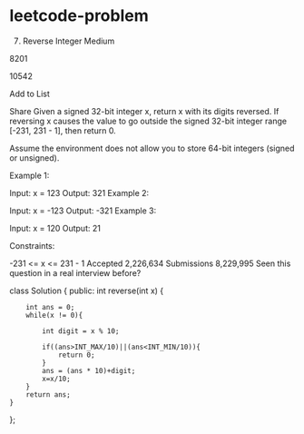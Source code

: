 # leetcode-problem

7. Reverse Integer
Medium

8201

10542

Add to List

Share
Given a signed 32-bit integer x, return x with its digits reversed. If reversing x causes the value to go outside the signed 32-bit integer range [-231, 231 - 1], then return 0.

Assume the environment does not allow you to store 64-bit integers (signed or unsigned).

 

Example 1:

Input: x = 123
Output: 321
Example 2:

Input: x = -123
Output: -321
Example 3:

Input: x = 120
Output: 21
 

Constraints:

-231 <= x <= 231 - 1
Accepted
2,226,634
Submissions
8,229,995
Seen this question in a real interview before?

class Solution {
public:
    int reverse(int x) {
        
        int ans = 0;
        while(x != 0){
            
            int digit = x % 10;
            
            if((ans>INT_MAX/10)||(ans<INT_MIN/10)){
                return 0;
            }
            ans = (ans * 10)+digit;
            x=x/10;
        }
        return ans;
    }
};
